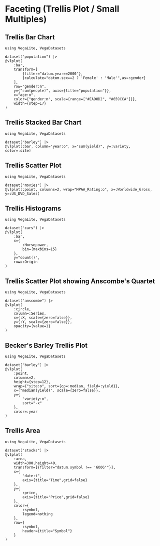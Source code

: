 # Faceting (Trellis Plot / Small Multiples)

## Trellis Bar Chart

```@example
using VegaLite, VegaDatasets

dataset("population") |>
@vlplot(
    :bar,
    transform=[
        {filter="datum.year==2000"},
        {calculate="datum.sex==2 ? 'Female' : 'Male'",as=:gender}
    ],
    row="gender:n",
    y={"sum(people)", axis={title="population"}},
    x="age:o",
    color={"gender:n", scale={range=["#EA98D2", "#659CCA"]}},
    width={step=17}
)
```

## Trellis Stacked Bar Chart

```@example
using VegaLite, VegaDatasets

dataset("barley") |>
@vlplot(:bar, column="year:o", x="sum(yield)", y=:variety, color=:site)
```

## Trellis Scatter Plot

```@example
using VegaLite, VegaDatasets

dataset("movies") |>
@vlplot(:point, columns=2, wrap="MPAA_Rating:o", x=:Worldwide_Gross, y=:US_DVD_Sales)
```

## Trellis Histograms

```@example
using VegaLite, VegaDatasets

dataset("cars") |>
@vlplot(
    :bar,
    x={
        :Horsepower,
        bin={maxbins=15}
    },
    y="count()",
    row=:Origin
)
```

## Trellis Scatter Plot showing Anscombe's Quartet

```@example
using VegaLite, VegaDatasets

dataset("anscombe") |>
@vlplot(
    :circle,
    column=:Series,
    x={:X, scale={zero=false}},
    y={:Y, scale={zero=false}},
    opacity={value=1}
)
```

## Becker's Barley Trellis Plot

```@example
using VegaLite, VegaDatasets

dataset("barley") |>
@vlplot(
    :point,
    columns=2,
    height={step=12},
    wrap={"site:o", sort={op=:median, field=:yield}},
    x={"median(yield)", scale={zero=false}},
    y={
        "variety:o",
        sort="-x"
    },
    color=:year
)
```

## Trellis Area

```@example
using VegaLite, VegaDatasets

dataset("stocks") |>
@vlplot(
    :area,
    width=300,height=40,
    transform=[{filter="datum.symbol !== 'GOOG'"}],
    x={
        "date:t",
        axis={title="Time",grid=false}
    },
    y={
        :price,
        axis={title="Price",grid=false}
    },
    color={
        :symbol,
        legend=nothing
    },
    row={
        :symbol,
        header={title="Symbol"}
    }
)
```
